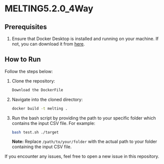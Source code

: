 # MELTING5.2.0_4Way

## Prerequisites
1. Ensure that Docker Desktop is installed and running on your machine. If not, you can download it from [here](https://www.docker.com/products/docker-desktop).

## How to Run
Follow the steps below:

1. Clone the repository:
    ```bash
   Download the DockerFile
    ```

2. Navigate into the cloned directory:
    ```bash
   docker build -t melting .
    ```

3. Run the bash script by providing the path to your specific folder which contains the input CSV file. For example:
    ```bash
   bash test.sh ./target
    ```
    **Note:** Replace `/path/to/your/folder` with the actual path to your folder containing the input CSV file.

If you encounter any issues, feel free to open a new issue in this repository.
